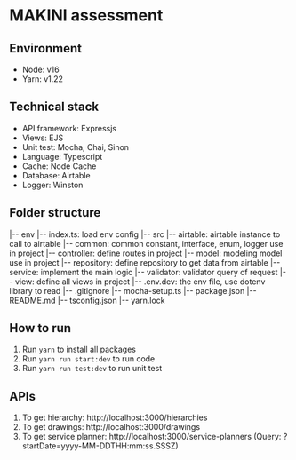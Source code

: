 # MAKINI assessment

## Environment

- Node: v16
- Yarn: v1.22

## Technical stack

- API framework: Expressjs
- Views: EJS
- Unit test: Mocha, Chai, Sinon
- Language: Typescript
- Cache: Node Cache
- Database: Airtable
- Logger: Winston

## Folder structure
|-- env
    |-- index.ts: load env config
|-- src
    |-- airtable: airtable instance to call to airtable
    |-- common: common constant, interface, enum, logger use in project
    |-- controller: define routes in project
    |-- model: modeling model use in project
    |-- repository: define repository to get data from airtable
    |-- service: implement the main logic 
    |-- validator: validator query of request
    |-- view: define all views in project
|-- .env.dev: the env file, use dotenv library to read
|-- .gitignore
|-- mocha-setup.ts
|-- package.json
|-- README.md
|-- tsconfig.json
|-- yarn.lock

## How to run

  1. Run `yarn` to install all packages
  2. Run `yarn run start:dev` to run code
  3. Run `yarn run test:dev` to run unit test

## APIs

  1. To get hierarchy: http://localhost:3000/hierarchies
  2. To get drawings: http://localhost:3000/drawings
  3. To get service planner: http://localhost:3000/service-planners (Query: ?startDate=yyyy-MM-DDTHH:mm:ss.SSSZ)

